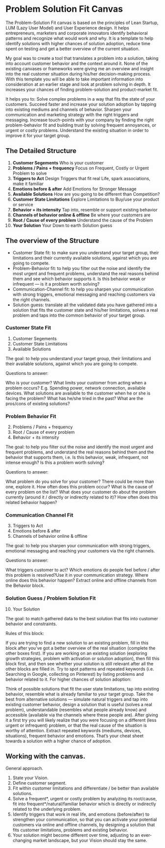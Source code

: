# Problem Solution Fit Canvas

The Problem-Solution Fit canvas is based on the principles of Lean Startup, LUM (Lazy User Model) and User Experience design. It helps entrepreneurs, marketers and corporate innovators identify behavioral patterns and recognize what would work and why. It is a template to help identify solutions with higher chances of solution adoption, reduce time spent on testing and get a better overview of the current situation.

My goal was to create a tool that translates a problem into a solution, taking into account customer behavior and the context around it. None of the existing canvases or frameworks were giving me an overview and insight into the real customer situation during his/her decision-making process. With this template you will be able to take important information into consideration at an earlier stage and look at problem solving in depth. It increases your chances of finding problem-solution and product-market fit.

It helps you to:
Solve complex problems in a way that fits the state of your customers.
Succeed faster and increase your solution adoption by tapping into existing mediums and channels of behavior.
Sharpen your communication and marketing strategy with the right triggers and messaging.
Increase touch-points with your company by finding the right problem-behavior fit and building trust by solving frequent annoyances, or urgent or costly problems.
Understand the existing situation in order to improve it for your target group.

## The Detailed Structure

1. **Customer Segements** Who is your customer
2. **Problems / Pains + frequency** Focus on Frequent, Costly or Urgent Problem to solve
3. **Triggers to Act** Design Triggers that fit real Life, spark associations, make it familiar
4. **Emotions before & after** Add Emotions for Stronger Message
5. **Available Solutions** How are you going to be different than Competition?
6. **Customer State Limitations** Explore Limitations to Buy/use your product or service
7. **Behavior + its intensity** Tap into, resemble or support existing behavior
8. **Channels of behavior online & offline** Be where your customers are
9. **Root / Cause of every problem** Understand the cause of the Problem
10. **Your Solution** Your Down to earth Solution guess

## The overview of the Structure

- Customer State fit: to make sure you understand your target group, their limitations and their currently available solutions, against which you are going to compete.
- Problem-Behavior fit: to help you filter out the noise and identify the most urgent and frequent problems, understand the real reasons behind them and see which behavior supports it. Is this behavior weak or infrequent — is it a problem worth solving?
- Communication-Channel fit: to help you sharpen your communication with strong triggers, emotional messaging and reaching customers via the right channels.
- Solution guess: translate all the validated data you have gathered into a solution that fits the customer state and his/her limitations, solves a real problem and taps into the common behavior of your target group.

### Customer State Fit

1. Customer Segements
2. Customer State Limitations
3. Available Solutions

The goal: to help you understand your target group, their limitations and their available solutions, against which you are going to compete.

Questions to answer:

Who is your customer?
What limits your customer from acting when a problem occurs?
E.g. Spending power, network connection, available devices.
What solutions are available to the customer when he or she is facing the problem?
What has he/she tried in the past?
What are the pros/cons of existing solutions?

### Problem Behavior Fit

2. Problems / Pains + frequency
3. Root / Cause of every problem
4. Behavior + its intensity

The goal: to help you filter out the noise and identify the most urgent and frequent problems, and understand the real reasons behind them and the behavior that supports them, i.e. Is this behavior, weak, infrequent, not intense enough? Is this a problem worth solving?

Questions to answer:

What problem do you solve for your customer?
There could be more than one, explore it.
How often does this problem occur?
What is the cause of every problem on the list?
What does your customer do about the problem currently (around it / directly or indirectly related to it)?
How often does this related behavior happen?

### Communication Channel Fit

3. Triggers to Act
4. Emotions before & after
5. Channels of behavior online & offline

The goal: to help you sharpen your communication with strong triggers, emotional messaging and reaching your customers via the right channels.

Questions to answer:

What triggers customer to act?
Which emotions do people feel before / after this problem is resolved?Use it in your communication strategy.
Where online does this behavior happen?
Extract online and offline channels from the Behavior block.

### Solution Guess / Problem Solution Fit

10. Your Solution

The goal: to match gathered data to the best solution that fits into customer behavior and constraints.

Rules of this block:

If you are trying to find a new solution to an existing problem, fill in this block after you’ve got a better overview of the real situation (complete the other boxes first).
If you are working on an existing solution (exploring growth strategies, problem with activation or solution adoption), then fill this block first, and then see whether your solution is still relevant after all the other blocks are filled in.
Try to spot patterns and repeated keywords (i.e. Searching in Google, collecting on Pinterest) by listing problems and behavior related to it.
For higher chances of solution adoption:

Think of possible solutions that fit the user state limitations, tap into existing behavior, resemble what is already familiar to your target group.
Take the best from alternative solutions — simulate natural triggers and tap into existing customer behavior, design a solution that is useful (solves a real problem), understandable (resembles what people already know) and accessible (available via the channels where these people are).
After giving it a first try you will likely realize that you were focusing on a different (less urgent or infrequent) problem, or that the real cause of the situation is worthy of attention. Extract repeated keywords (mediums, devices, situations), frequent behavior and emotions. That’s your cheat sheet towards a solution with a higher chance of adoption.

## Working with the canvas.

General approach.

1. State your Vision.
2. Define customer segment.
3. Fit within customer limitations and differentiate / be better than available solutions.
4. Solve a frequent*, urgent or costly problem by analyzing its root/cause, fit into frequent*/natural/familiar behavior which is directly or indirectly related to the underlying problem.
5. Identify triggers that work in real life, and emotions (before/after) to strengthen your communication, so that you can activate your potential customers via online and offline channels, by designing a solution that fits customer limitations, problems and existing behavior.
6. Your solution might become different over time, adjusting to an ever-changing market landscape, but your Vision should stay the same.
